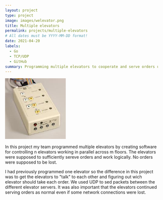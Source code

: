 ```yaml
---
layout: project
type: project
image: images/welevator.png
title: Multiple elevators
permalink: projects/multiple-elevators
# All dates must be YYYY-MM-DD format!
date: 2021-04-20
labels:
  - Go
  - TCP/UDP
  - GitHub
summary: Programming multiple elevators to cooperate and serve orders using network.
---
```


<img class="ui medium right floated rounded image" src="../images/elevator.jpg">

In this project my team programmed multiple elevators by creating software for controlling n elevators working in parallel across m floors. The elevators were supposed to sufficiently sereve orders and work logically. No orders were supposed to be lost. 

I had previously programmed one elevator so the difference in this project was to get the elevators to "talk" to each other and figuring out wich elevator should take each order. We used UDP to sed packets between the different elevator servers. It was also important that the elevators continued serving orders as normal even if some network connections were lost.
